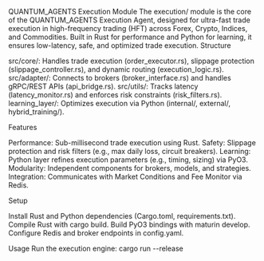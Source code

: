 QUANTUM_AGENTS Execution Module
The execution/ module is the core of the QUANTUM_AGENTS Execution Agent, designed for ultra-fast trade execution in high-frequency trading (HFT) across Forex, Crypto, Indices, and Commodities. Built in Rust for performance and Python for learning, it ensures low-latency, safe, and optimized trade execution.
Structure

src/core/: Handles trade execution (order_executor.rs), slippage protection (slippage_controller.rs), and dynamic routing (execution_logic.rs).
src/adapter/: Connects to brokers (broker_interface.rs) and handles gRPC/REST APIs (api_bridge.rs).
src/utils/: Tracks latency (latency_monitor.rs) and enforces risk constraints (risk_filters.rs).
learning_layer/: Optimizes execution via Python (internal/, external/, hybrid_training/).

Features

Performance: Sub-millisecond trade execution using Rust.
Safety: Slippage protection and risk filters (e.g., max daily loss, circuit breakers).
Learning: Python layer refines execution parameters (e.g., timing, sizing) via PyO3.
Modularity: Independent components for brokers, models, and strategies.
Integration: Communicates with Market Conditions and Fee Monitor via Redis.

Setup

Install Rust and Python dependencies (Cargo.toml, requirements.txt).
Compile Rust with cargo build.
Build PyO3 bindings with maturin develop.
Configure Redis and broker endpoints in config.yaml.

Usage
Run the execution engine:
cargo run --release
